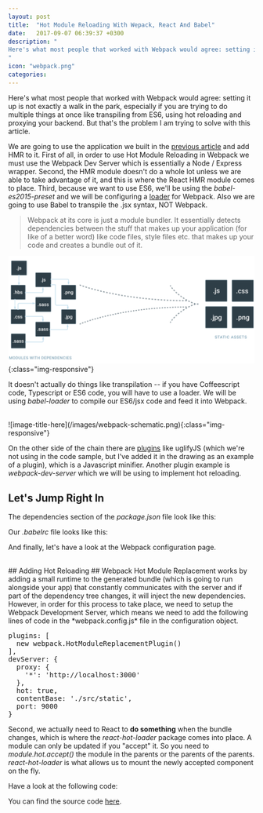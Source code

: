 ```yaml
---
layout: post
title:  "Hot Module Reloading With Wepack, React And Babel"
date:   2017-09-07 06:39:37 +0300
description: "
Here's what most people that worked with Webpack would agree: setting it up is not exactly a walk in the park, especially if you are trying to do multiple things at once like transpiling from ES6, using hot reloading and proxying your backend. But that's the problem I am trying to solve with this article. We are going to use the application we built in the previous article and add HMR to it. First of all, in order to use Hot Module Reloading in Webpack, we must use the Webpack Dev Server which is essentially a Node / Express wrapper.  Second, the HMR module doesn't do a whole lot unless we are able to take advantage of it, and this is where the React HMR module comes to place...
"
icon: "webpack.png"
categories:
---
```

Here's what most people that worked with Webpack would agree: setting it up is not exactly a walk in the park, especially if you are trying to do multiple things at once like transpiling from ES6, using hot reloading and proxying your backend. But that's the problem I am trying to solve with this article.

We are going to use the application we built in the [previous article](http://achiral.io/ruby-object-model) and add HMR to it. First of all, in order to use Hot Module Reloading in Webpack we must use the Webpack Dev Server which is essentially a Node / Express wrapper. Second, the HMR module doesn't do a whole lot unless we are able to take advantage of it, and this is where the React HMR module comes to place. Third, because we want to use ES6, we'll be using the *babel-es2015-preset* and we will be configuring a [loader](https://webpack.js.org/concepts/#loaders) for Webpack. Also we are going to use Babel to transpile the .jsx syntax, NOT Webpack.

<blockquote>
Webpack at its core is just a module bundler. It essentially detects dependencies between the stuff that makes up your application (for like of a better word) like code files,  style files etc. that makes up your code and creates a bundle out of it.
</blockquote>

![image-title-here](/images/schematic.png){:class="img-responsive"}

It doesn't actually do things like transpilation -- if you have Coffeescript code, Typescript or ES6 code, you will have to use a loader. We will be using *babel-loader* to compile our ES6/jsx code and feed it into Webpack.

<br />
![image-title-here](/images/webpack-schematic.png){:class="img-responsive"}

<br />

On the other side of the chain there are [plugins](https://webpack.js.org/concepts/#plugins) like uglifyJS (which we're not using in the code sample, but I've added it in the drawing as an example of a plugin), which is a Javascript minifier. Another plugin example is *webpack-dev-server* which we will be using to implement hot reloading.

## Let's Jump Right In
The dependencies section of the *package.json* file look like this:

<script src="https://gist.github.com/toaderflorin/a7470f4ca4cadea9e8bc86573ecc4215.js"></script>

Our *.babelrc* file looks like this:

<script src="https://gist.github.com/toaderflorin/f2264a5abc5f1ee8904ff6b93aa18feb.js"></script>

And finally, let's have a look at the Webpack configuration page.

<script src="https://gist.github.com/toaderflorin/cff7cfbc3619a8115c880a22c8530697.js"></script>

<br/>
## Adding Hot Reloading ##
Webpack Hot Module Replacement works by adding a small runtime to the generated bundle (which is going to run alongside your app) that constantly communicates with the server and if part of the dependency tree changes, it will inject the new dependencies. However, in order for this process to take place, we need to setup the Webpack Development Server, which means we need to add the following lines of code in the *webpack.config.js* file in the configuration object.

<pre>
plugins: [
  new webpack.HotModuleReplacementPlugin()
],
devServer: {  
  proxy: {
    '*': 'http://localhost:3000'
  },
  hot: true,
  contentBase: './src/static', 
  port: 9000   
}
</pre>

Second, we actually need to React to **do something** when the bundle changes, which is where the *react-hot-loader* package comes into place. A module can only be updated if you "accept" it. So you need to *module.hot.accept()* the module in the parents or the parents of the parents. *react-hot-loader* is what allows us to mount the newly accepted component on the fly.

Have a look at the following code:

<script src="https://gist.github.com/toaderflorin/d4d9e62d2b36d768bbefc78c7c084817.js"></script>

You can find the source code [here](https://github.com/toaderflorin/react-hmr).